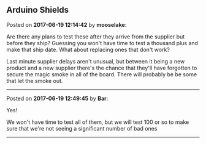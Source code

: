 ## Arduino Shields
Posted on **2017-06-19 12:14:42** by **mooselake**:

Are there any plans to test these after they arrive from the supplier but before they ship?   Guessing you won't have time to test a thousand plus and make that ship date.  What about replacing ones that don't work?

Last minute supplier delays aren't unusual, but between it being a new product and a new supplier there's the chance that they'll have forgotten to secure the magic smoke in all of the board.  There will probably be be some that let the smoke out.

---

Posted on **2017-06-19 12:49:45** by **Bar**:

Yes! 

We won't have time to test all of them, but we will test 100 or so to make sure that we're not seeing a significant number of bad ones

---

